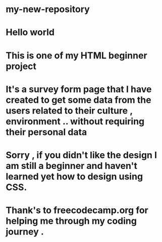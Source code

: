 # my-new-repository

# Hello world
# This is one of my HTML beginner project 
# It's a survey form page that I have created to get some data from the users related to their culture , environment .. without requiring their personal data 
# Sorry , if you didn't like the design I am still a beginner and haven't learned yet how to design using CSS.
# Thank's to freecodecamp.org for helping me through my coding journey  .

